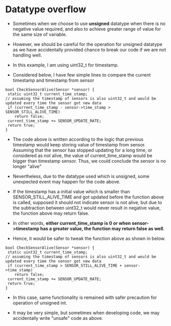 # Datatype overflow

- Sometimes when we choose to use **unsigned** datatype when there is no negative value required, and also to achieve greater range of value for the same size of variable.

- However, we should be careful for the operation for unsigned datatype as we have accidentally provided chance to break our code if we are not handling well.

- In this example, I am using uint32_t for timestamp. 

- Considered below, I have few simple lines to compare the current timestamp and timestamp from sensor

```
bool CheckSensorAlive(Sensor *sensor) {
 static uint32_t current_time_stamp;
// assuming the timestamp of sensors is also uint32_t and would be updated every time the sensor got new data
 if (current_time_stamp - sensor->time_stamp > SENSOR_STILL_ALIVE_TIME)
    return false;
 current_time_stamp += SENSOR_UPDATE_RATE;
 return true;
}
```

- The code above is written according to the logic that previous timestamp would keep storing value of timestamp from sensor. Assuming that the sensor has stopped updating for a long time, or considered as not alive, the value of current_time_stamp would be bigger than timestamp sensor. Thus, we could conclude the sensor is no longer "alive" 

- Nevertheless, due to the datatype used which is unsigned, some unexpected event may happen for the code above.
 
- If the timestamp has a initial value which is smaller than SENSOR_STILL_ALIVE_TIME and got updated before the function above is called,  supposed it should not indicate sensor is not alive, but due to the subtraction between uint32_t would never result in negative value, the function above may return false.

- In other words, **either current_time_stamp is 0 or when sensor->timestamp has a greater value, the function may return false as well**.

- Hence, it would be safer to tweak the function above as shown in below.

```
bool CheckSensorAlive(Sensor *sensor) {
 static uint32_t current_time_stamp;
// assuming the timestamp of sensors is also uint32_t and would be updated every time the sensor got new data
 if (current_time_stamp > SENSOR_STILL_ALIVE_TIME + sensor->time_stamp)
    return false;
 current_time_stamp += SENSOR_UPDATE_RATE;
 return true;
}
```

- In this case, same functionality is remained with safer precaution for operation of unsigned int.

- It may be very simple, but sometimes when developing code, we may accidentally write "unsafe" code as above.
